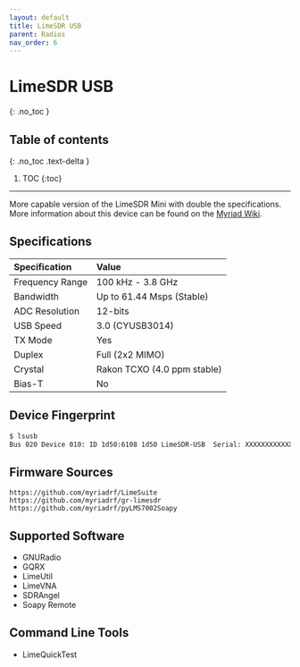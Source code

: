 ```yaml
---
layout: default
title: LimeSDR USB
parent: Radios
nav_order: 6
---
```


# LimeSDR USB
{: .no_toc }

## Table of contents
{: .no_toc .text-delta }

1. TOC
{:toc}

---

More capable version of the LimeSDR Mini with double the specifications. More information about this device can be found on the [Myriad Wiki](https://wiki.myriadrf.org/LimeSDR-USB). 

## Specifications

| Specification   | Value           |
|:----------------|:----------------|
| Frequency Range | 100 kHz - 3.8 GHz   |
| Bandwidth       | Up to   61.44 Msps (Stable) |
| ADC Resolution  | 12-bits         |
| USB Speed       | 3.0 (CYUSB3014) |
| TX Mode         | Yes             |
| Duplex          | Full (2x2 MIMO)  |
| Crystal         | Rakon TCXO (4.0 ppm stable) |
| Bias-T          | No              |

## Device Fingerprint
```bash
$ lsusb
Bus 020 Device 010: ID 1d50:6108 1d50 LimeSDR-USB  Serial: XXXXXXXXXXXXXXXXX
```

## Firmware Sources
```
https://github.com/myriadrf/LimeSuite
https://github.com/myriadrf/gr-limesdr
https://github.com/myriadrf/pyLMS7002Soapy
```

## Supported Software
- GNURadio
- GQRX
- LimeUtil
- LimeVNA
- SDRAngel
- Soapy Remote

## Command Line Tools
- LimeQuickTest
